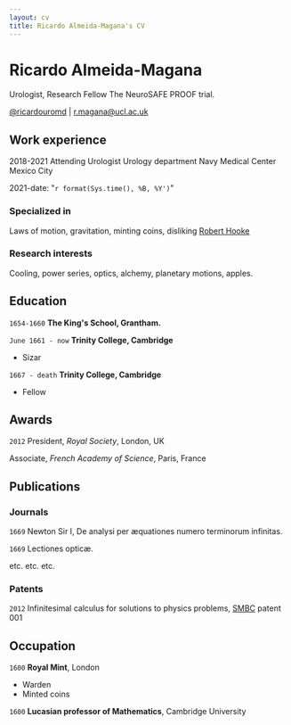 ```yaml
---
layout: cv
title: Ricardo Almeida-Magana's CV
---
```

# Ricardo Almeida-Magana
Urologist, Research Fellow
The NeuroSAFE PROOF trial.

<div id="webaddress">
<a href="https://twitter.com/ricardouromd1">@ricardouromd</a>
| <a href="r.magana@ucl.ac.uk">r.magana@ucl.ac.uk</a>
</div>


## Work experience

2018-2021
Attending Urologist 
Urology department 
Navy Medical Center 
Mexico City

2021-date: "`r format(Sys.time(), %B, %Y')`"

### Specialized in

Laws of motion, gravitation, minting coins, disliking [Robert Hooke](http://en.wikipedia.org/wiki/Robert_Hooke)


### Research interests

Cooling, power series, optics, alchemy, planetary motions, apples.


## Education

`1654-1660`
__The King's School, Grantham.__

`June 1661 - now`
__Trinity College, Cambridge__

- Sizar

`1667 - death`
__Trinity College, Cambridge__

- Fellow



## Awards

`2012`
President, *Royal Society*, London, UK

Associate, *French Academy of Science*, Paris, France



## Publications

<!-- A list is also available [online](http://scholar.google.co.uk/citations?user=LTOTl0YAAAAJ) -->

### Journals

`1669`
Newton Sir I, De analysi per æquationes numero terminorum infinitas. 

`1669`
Lectiones opticæ.

etc. etc. etc.

### Patents

`2012`
Infinitesimal calculus for solutions to physics problems, [SMBC](http://www.techdirt.com/articles/20121011/09312820678/if-patents-had-been-around-time-newton.shtml) patent 001


## Occupation

`1600`
__Royal Mint__, London

- Warden
- Minted coins

`1600`
__Lucasian professor of Mathematics__, Cambridge University



<!-- ### Footer

Last updated: May 2013 -->


